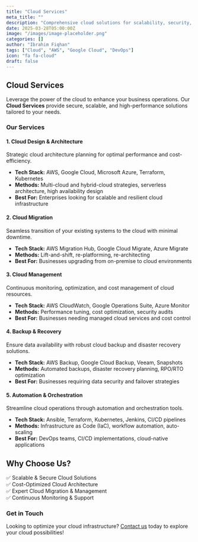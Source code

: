 ```yaml
---
title: "Cloud Services"
meta_title: ""
description: "Comprehensive cloud solutions for scalability, security, and efficiency."
date: 2025-03-28T05:00:00Z
image: "/images/image-placeholder.png"
categories: []
author: "Ibrahim Fiqhan"
tags: ["Cloud", "AWS", "Google Cloud", "DevOps"]
icon: "fa fa-cloud"
draft: false
---
```


## Cloud Services

Leverage the power of the cloud to enhance your business operations. Our **Cloud Services** provide secure, scalable, and high-performance solutions tailored to your needs.

### Our Services

#### 1. Cloud Design & Architecture

Strategic cloud architecture planning for optimal performance and cost-efficiency.

- **Tech Stack:** AWS, Google Cloud, Microsoft Azure, Terraform, Kubernetes
- **Methods:** Multi-cloud and hybrid-cloud strategies, serverless architecture, high availability design
- **Best For:** Enterprises looking for scalable and resilient cloud infrastructure

#### 2. Cloud Migration

Seamless transition of your existing systems to the cloud with minimal downtime.

- **Tech Stack:** AWS Migration Hub, Google Cloud Migrate, Azure Migrate
- **Methods:** Lift-and-shift, re-platforming, re-architecting
- **Best For:** Businesses upgrading from on-premise to cloud environments

#### 3. Cloud Management

Continuous monitoring, optimization, and cost management of cloud resources.

- **Tech Stack:** AWS CloudWatch, Google Operations Suite, Azure Monitor
- **Methods:** Performance tuning, cost optimization, security audits
- **Best For:** Businesses needing managed cloud services and cost control

#### 4. Backup & Recovery

Ensure data availability with robust cloud backup and disaster recovery solutions.

- **Tech Stack:** AWS Backup, Google Cloud Backup, Veeam, Snapshots
- **Methods:** Automated backups, disaster recovery planning, RPO/RTO optimization
- **Best For:** Businesses requiring data security and failover strategies

#### 5. Automation & Orchestration

Streamline cloud operations through automation and orchestration tools.

- **Tech Stack:** Ansible, Terraform, Kubernetes, Jenkins, CI/CD pipelines
- **Methods:** Infrastructure as Code (IaC), workflow automation, auto-scaling
- **Best For:** DevOps teams, CI/CD implementations, cloud-native applications

## Why Choose Us?

✅ Scalable & Secure Cloud Solutions  
✅ Cost-Optimized Cloud Architecture  
✅ Expert Cloud Migration & Management  
✅ Continuous Monitoring & Support

### Get in Touch

Looking to optimize your cloud infrastructure? [Contact us](#) today to explore your cloud possibilities!
